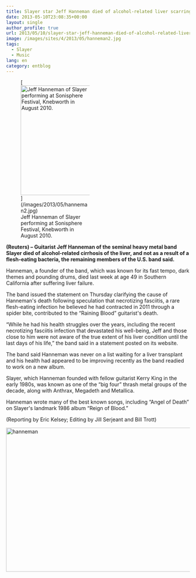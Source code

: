 ```yaml
---
title: Slayer star Jeff Hanneman died of alcohol-related liver scarring
date: 2013-05-10T23:08:35+00:00
layout: single
author_profile: true
url: 2013/05/10/slayer-star-jeff-hanneman-died-of-alcohol-related-liver-scarring/
image: /images/sites/4/2013/05/hanneman2.jpg
tags:
  - Slayer
  - Music
lang: en
category: entblog
---
```

<figure id="attachment_414" aria-describedby="caption-attachment-414" style="width: 189px" class="wp-caption alignright">[<img class="size-medium wp-image-414" alt="Jeff Hanneman of Slayer performing at Sonisphere Festival, Knebworth in August 2010." src="/images/2013/05/hanneman2-199x300.jpg" width="199" height="300" srcset="/images/sites/4/2013/05/hanneman2-199x300.jpg 199w, /images/sites/4/2013/05/hanneman2.jpg 346w" sizes="(max-width: 199px) 100vw, 199px" />](/images/2013/05/hanneman2.jpg)<figcaption id="caption-attachment-414" class="wp-caption-text">Jeff Hanneman of Slayer performing at Sonisphere Festival, Knebworth in August 2010.</figcaption></figure> 

**(Reuters) – Guitarist Jeff Hanneman of the seminal heavy metal band Slayer died of alcohol-related cirrhosis of the liver, and not as a result of a flesh-eating bacteria, the remaining members of the U.S. band said.**

Hanneman, a founder of the band, which was known for its fast tempo, dark themes and pounding drums, died last week at age 49 in Southern California after suffering liver failure.

The band issued the statement on Thursday clarifying the cause of Hanneman's death following speculation that necrotizing fasciitis, a rare flesh-eating infection he believed he had contracted in 2011 through a spider bite, contributed to the “Raining Blood” guitarist's death.

“While he had his health struggles over the years, including the recent necrotizing fasciitis infection that devastated his well-being, Jeff and those close to him were not aware of the true extent of his liver condition until the last days of his life,” the band said in a statement posted on its website.

The band said Hanneman was never on a list waiting for a liver transplant and his health had appeared to be improving recently as the band readied to work on a new album.

Slayer, which Hanneman founded with fellow guitarist Kerry King in the early 1980s, was known as one of the “big four” thrash metal groups of the decade, along with Anthrax, Megadeth and Metallica.

Hanneman wrote many of the best known songs, including “Angel of Death” on Slayer's landmark 1986 album “Reign of Blood.”

(Reporting by Eric Kelsey; Editing by Jill Serjeant and Bill Trott)

[<img class="aligncenter size-full wp-image-413" alt="hanneman" src="/images/2013/05/hanneman.jpg" width="506" height="394" srcset="/images/sites/4/2013/05/hanneman.jpg 506w, /images/sites/4/2013/05/hanneman-300x233.jpg 300w" sizes="(max-width: 506px) 100vw, 506px" />](/images/2013/05/hanneman.jpg)
